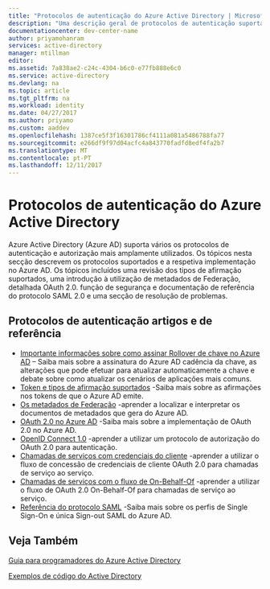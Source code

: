 ```yaml
---
title: "Protocolos de autenticação do Azure Active Directory | Microsoft Docs"
description: "Uma descrição geral de protocolos de autenticação suportados pelo Azure Active Directory (AD)"
documentationcenter: dev-center-name
author: priyamohanram
services: active-directory
manager: mtillman
editor: 
ms.assetid: 7a838ae2-c24c-4304-b6c0-e77fb888e6c0
ms.service: active-directory
ms.devlang: na
ms.topic: article
ms.tgt_pltfrm: na
ms.workload: identity
ms.date: 04/27/2017
ms.author: priyamo
ms.custom: aaddev
ms.openlocfilehash: 1387ce5f3f16301786cf4111a081a5486788fa77
ms.sourcegitcommit: e266df9f97d04acfc4a843770fadfd8edf4fa2b7
ms.translationtype: MT
ms.contentlocale: pt-PT
ms.lasthandoff: 12/11/2017
---
```

# <a name="azure-active-directory-authentication-protocols"></a>Protocolos de autenticação do Azure Active Directory
Azure Active Directory (Azure AD) suporta vários os protocolos de autenticação e autorização mais amplamente utilizados. Os tópicos nesta secção descrevem os protocolos suportados e a respetiva implementação no Azure AD. Os tópicos incluídos uma revisão dos tipos de afirmação suportados, uma introdução à utilização de metadados de Federação, detalhada OAuth 2.0. função de segurança e documentação de referência do protocolo SAML 2.0 e uma secção de resolução de problemas.

## <a name="authentication-protocols-articles-and-reference"></a>Protocolos de autenticação artigos e de referência
* [Importante informações sobre como assinar Rollover de chave no Azure AD](active-directory-signing-key-rollover.md) – Saiba mais sobre a assinatura do Azure AD cadência da chave, as alterações que pode efetuar para atualizar automaticamente a chave e debate sobre como atualizar os cenários de aplicações mais comuns.
* [Token e tipos de afirmação suportados](active-directory-token-and-claims.md) -Saiba mais sobre as afirmações nos tokens de que o Azure AD emite.
* [Os metadados de Federação](active-directory-federation-metadata.md) -aprender a localizar e interpretar os documentos de metadados que gera do Azure AD.
* [OAuth 2.0 no Azure AD](active-directory-protocols-oauth-code.md) -Saiba mais sobre a implementação de OAuth 2.0 no Azure AD.
* [OpenID Connect 1.0](active-directory-protocols-openid-connect-code.md) -aprender a utilizar um protocolo de autorização do OAuth 2.0 para autenticação.
* [Chamadas de serviços com credenciais do cliente](active-directory-protocols-oauth-service-to-service.md) -aprender a utilizar o fluxo de concessão de credenciais de cliente OAuth 2.0 para chamadas de serviço ao serviço.
* [Chamadas de serviços com o fluxo de On-Behalf-Of](active-directory-protocols-oauth-on-behalf-of.md) -aprender a utilizar o fluxo de OAuth 2.0 On-Behalf-Of para chamadas de serviço ao serviço.
* [Referência do protocolo SAML](active-directory-saml-protocol-reference.md) -Saiba mais sobre os perfis de Single Sign-On e única Sign-out SAML do Azure AD.

## <a name="see-also"></a>Veja Também
[Guia para programadores do Azure Active Directory](active-directory-developers-guide.md)

[Exemplos de código do Active Directory](active-directory-code-samples.md)
